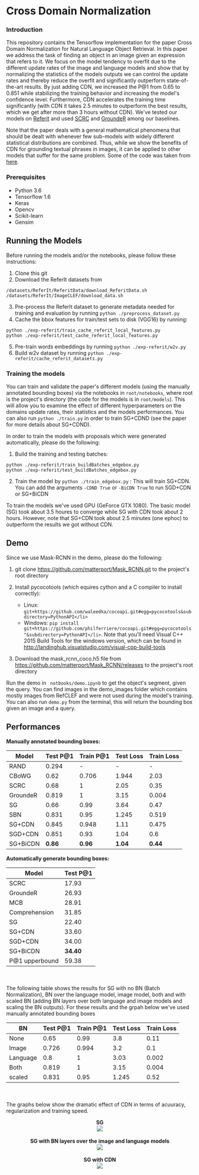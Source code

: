 # Cross Domain Normalization

### Introduction
This repository contains the Tensorflow implementation for the paper Cross Domain Normalization for Natural Language Object Retrieval. In this paper we address the task of finding an object in an image given an expression that refers to it. We focus on the model tendency to overfit due to the different update rates of the image and language models and show that by normalizing the statistics of the models outputs we can control the update rates and thereby reduce the overfit and significantly outperform state-of-the-art results. By just adding CDN, we increased the P@1 from 0.65 to 0.851 while stabilizing the training behavior and increasing the model's confidence level. Furthermore, CDN accelerates the training time significantly (with CDN it takes 2.5 minutes to outperform the best results, which we get after more than 3 hours without CDN).  We've tested our models on [Referit](http://tamaraberg.com/papers/referit.pdf) and used [SCRC](https://github.com/ronghanghu/natural-language-object-retrieval) and [GroundeR](https://github.com/kanchen-usc/GroundeR) among our baselines.

Note that the paper deals with a general mathematical phenomena that should be dealt with whenever few sub-models with widely different statistical distributions are combined. Thus, while we show the benefits of CDN for grounding textual phrases in images, it can be applied to other models that suffer for the same problem. Some of the code was taken from [here](https://github.com/andrewliao11/Natural-Language-Object-Retrieval-tensorflow).

### Prerequisites
<ul>
<li> Python 3.6
<li> Tensorflow 1.6
<li> Keras
<li> Opencv
<li> Scikit-learn
<li> Gensim
</ul>

## Running the Models
Before running the models and/or the notebooks, please follow these instructions:

1. Clone this git 
2. Download the ReferIt datasets from 
```
/datasets/ReferIt/ReferitData/download_ReferitData.sh
/datasets/ReferIt/ImageCLEF/download_data.sh
```
3. Pre-process the ReferIt dataset to generate metadata needed for training and evaluation by running ```python ./preprocess_dataset.py```
4. Cache the bbox features for train/test sets to disk (VGG16) by running: 
```
python ./exp-referit/train_cache_referit_local_features.py
python ./exp-referit/test_cache_referit_local_features.py
```
5. Pre-train words embeddings by running ```python ./exp-referit/w2v.py```
6. Build w2v dataset by running ```python ./exp-referit/cache_referit_datasets.py```

### Training the models

You can train and validate the paper's different models (using the manually annotated bounding boxes) via the notebooks in ```root/notebooks```, where root is the project's directory (the code for the models is in ```root/models```). This will allow you to examine the effect of different hyperparameters on the domains update rates, their statistics and the models performances. You can also run ```python ./train.py``` in order to train SG+CDND (see the paper for more details about SG+CDND). 

In order to train the models with proposals which were generated automatically, please do the following:

1. Build the training and testing batches: 
```
python ./exp-referit/train_buildBatches_edgebox.py
python ./exp-referit/test_buildBatches_edgebox.py
```

2. Train the model by 
```python ./train_edgebox.py```
   : This will train SG+CDN. You can add the arguments ```-CDND True``` or ```-BiCDN True``` to run SGD+CDN or SG+BiCDN

To train the models we've used GPU (GeForce GTX 1080). The basic model (SG) took about 3.5 houres to converge while SG with CDN took about 2 hours. However, note that SG+CDN took about 2.5 minutes (one ephoc) to outperform the results we got without CDN. 

## Demo
Since we use Mask-RCNN in the demo, please do the following:

1. git clone https://github.com/matterport/Mask_RCNN.git to the project's root directory
2. Install pycocotools (which equires cython and a C compiler to install correctly):
    * Linux: ```git+https://github.com/waleedka/cocoapi.git#egg=pycocotools&subdirectory=PythonAPI</li>```
    * Windows: ```pip install    git+https://github.com/philferriere/cocoapi.git#egg=pycocotools^&subdirectory=PythonAPI</li>```.
    Note that you'll need Visual C++ 2015 Build Tools for the windows version, which can be found in              http://landinghub.visualstudio.com/visual-cpp-build-tools

3. Download the mask_rcnn_coco.h5 file from  https://github.com/matterport/Mask_RCNN/releases to the project's root directory


Run the demo in ``` notbooks/demo.ipynb``` to get the object's segment, given the query. You can find images in the demo_images folder which contains mostly images from RefCLEF and were not used during the model's training. You can also run ```demo.py``` from the terminal, this will return the bounding box given an image and a query. 

## Performances

<b>Manually annotated bounding boxes:</b>

Model |Test P@1|Train P@1|Test Loss|Train Loss 
------|--------|---------|---------|-----------
RAND|0.294|-|-|-
CBoWG|0.62|0.706|1.944|2.03
SCRC|0.68|1|2.05|0.35
GroundeR|0.819|1|3.15|0.004
SG|0.66|0.99|3.64|0.47
SBN|0.831| 0.95|1.245|0.519
SG+CDN|0.845|0.948|1.11|0.475
SGD+CDN|0.851|0.93|1.04|0.6
SG+BiCDN|<b>0.86</b>|<b>0.96</b>|<b>1.04</b>|<b>0.44</b>

<b>Automatically generate bounding boxes:</b>

Model |Test P@1
------|--------
SCRC|17.93
GroundeR|26.93
MCB|28.91
Comprehension|31.85
SG|22.40
SG+CDN|33.60
SGD+CDN|34.00
SG+BiCDN|<b>34.40</b>
P@1 upperbound|59.38



<br><br>
The following table shows the results for SG with no BN (Batch Normalization), BN over the language model, image model, both and with scaled BN (adding BN layers over both language and image models and scaling the BN outputs). For these results and the grpah below we've used manually annotated bounding boxes

BN |Test P@1|Train P@1|Test Loss|Train Loss 
------|--------|---------|---------|-----------
None|0.65|0.99|3.8|0.11
Image|0.726|0.994|3.2|0.1
Language|0.8|1|3.03|0.002
Both|0.819|1|3.15|0.004
scaled|0.831|0.95|1.245|0.52

<br><br>
The graphs below show the dramatic effect of CDN in terms of acuuracy, regularization and training speed.

<p align="center">
   <b>SG</b><br>
  <img src="https://raw.githubusercontent.com/aSheffer/Cross-Domain-Normalization-for-Natural-Language-Object-Retrieval/master/graphs/simpleRes.png"><br><br>
    <b>SG with BN layers over the image and language models</b><br>
  <img src="https://raw.githubusercontent.com/aSheffer/Cross-Domain-Normalization-for-Natural-Language-Object-Retrieval/master/graphs/BNRes.png"><br><br>
    <b>SG with CDN</b><br>
  <img src="https://github.com/aSheffer/Cross-Domain-Normalization-for-Natural-Language-Object-Retrieval/blob/master/graphs/cdnRes.png">
</p>
